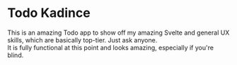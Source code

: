 # Todo Kadince

This is an amazing Todo app to show off my amazing Svelte and general UX skills, which are basically top-tier. Just ask anyone.<br>
It is fully functional at this point and looks amazing, especially if you're blind.
